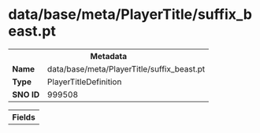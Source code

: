 <h1>data/base/meta/PlayerTitle/suffix_beast.pt</h1><table><tr><th colspan="100%">Metadata</th></tr><tr><td><b>Name</b></td><td>data/base/meta/PlayerTitle/suffix_beast.pt</td></tr><tr><td><b>Type</b></td><td>PlayerTitleDefinition</td></tr><tr><td><b>SNO ID</b></td><td>999508</td></tr></table>

<table><tr><th colspan="100%">Fields</th></tr></table>

